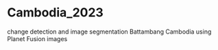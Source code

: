 # Cambodia_2023

change detection and image segmentation Battambang Cambodia using Planet Fusion images 

